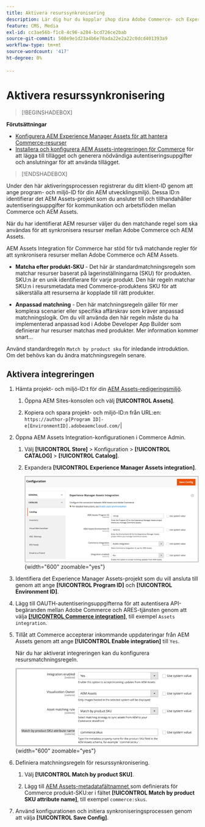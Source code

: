 ```yaml
---
title: Aktivera resurssynkronisering
description: Lär dig hur du kopplar ihop dina Adobe Commerce- och Experience Manager Assets-projekt för att möjliggöra resurssynkronisering mellan dessa två system.
feature: CMS, Media
exl-id: cc3ae56b-f1c8-4c96-a284-bcd726ce2bab
source-git-commit: 508e9e1d23a4b6e70ada22e2a22c0dcd401393a9
workflow-type: tm+mt
source-wordcount: '417'
ht-degree: 0%

---
```


# Aktivera resurssynkronisering

>[!BEGINSHADEBOX]

**Förutsättningar**

- [Konfigurera AEM Experience Manager Assets för att hantera Commerce-resurser](#aem-assets-configure-aem)
- [Installera och konfigurera AEM Assets-integreringen för Commerce](#aem-assets-configure-commerce.md) för att lägga till tillägget och generera nödvändiga autentiseringsuppgifter och anslutningar för att använda tillägget.

>[!ENDSHADEBOX]

Under den här aktiveringsprocessen registrerar du ditt klient-ID genom att ange program- och miljö-ID för din AEM utvecklingsmiljö. Dessa ID:n identifierar det AEM Assets-projekt som du ansluter till och tillhandahåller autentiseringsuppgifter för kommunikation och arbetsflöden mellan Commerce och AEM Assets.

När du har identifierat AEM resurser väljer du den matchande regel som ska användas för att synkronisera resurser mellan Adobe Commerce och AEM Assets.

AEM Assets Integration för Commerce har stöd för två matchande regler för att synkronisera resurser mellan Adobe Commerce och AEM Assets.

- **Matcha efter produkt-SKU** - Det här är standardmatchningsregeln som matchar resurser baserat på lagerinställningarna (SKU) för produkten. SKU:n är en unik identifierare för varje produkt. Den här regeln matchar SKU:n i resursmetadata med Commerce-produktens SKU för att säkerställa att resurserna är kopplade till rätt produkter.

- **Anpassad matchning** - Den här matchningsregeln gäller för mer komplexa scenarier eller specifika affärskrav som kräver anpassad matchningslogik. Om du vill använda den här regeln måste du ha implementerad anpassad kod i Adobe Developer App Builder som definierar hur resurser matchas med produkter. Mer information kommer snart...

Använd standardregeln `Match by product sku` för inledande introduktion. Om det behövs kan du ändra matchningsregeln senare.

## Aktivera integreringen

1. Hämta projekt- och miljö-ID:t för din [AEM Assets-redigeringsmiljö](https://experienceleague.adobe.com/en/docs/experience-manager-cloud-service/content/sites/authoring/quick-start).

   1. Öppna AEM Sites-konsolen och välj **[!UICONTROL Assets]**.

   1. Kopiera och spara projekt- och miljö-ID:n från URL:en:<br>`https://author-p[Program ID]-e[EnvironmentID].adobeaemcloud.com/`|

1. Öppna AEM Assets Integration-konfigurationen i Commerce Admin.

   1. Välj **[!UICONTROL Store]** > Konfiguration > **[!UICONTROL CATALOG]** > **[!UICONTROL Catalog]**.

   1. Expandera **[!UICONTROL Experience Manager Assets integration]**.

      ![AEM Assets-integrering aktiverar integreringen](assets/aem-assets-integration-enable-config.png){width="600" zoomable="yes"}

1. Identifiera det Experience Manager Assets-projekt som du vill ansluta till genom att ange **[!UICONTROL Program ID]** och **[!UICONTROL Environment ID]**.

1. Lägg till OAUTH-autentiseringsuppgifterna för att autentisera API-begäranden mellan Adobe Commerce och ARES-tjänsten genom att välja **[[!UICONTROL Commerce integration]](aem-assets-configure-commerce.md#add-the-integration-to-the-commerce-environment)**, till exempel `Assets integration`.

1. Tillåt att Commerce accepterar inkommande uppdateringar från AEM Assets genom att ange **[!UICONTROL Enable integration]** till `Yes`.

   När du har aktiverat integreringen kan du konfigurera resursmatchningsregeln.

   ![AEM Assets Integration - välj resursmatchningsregel](assets/aem-assets-config-matching-rule.png){width="600" zoomable="yes"}

1. Definiera matchningsregeln för resurssynkronisering.

   1. Välj **[!UICONTROL Match by product SKU]**.

   1. Lägg till [AEM Assets-metadatafältnamnet ](aem-assets-configure-aem.md#configure-metadata) som definierats för Commerce produkt-SKU:er i fältet **[!UICONTROL Match by product SKU attribute name]**, till exempel `commerce:skus`.

1. Använd konfigurationen och initiera synkroniseringsprocessen genom att välja **[!UICONTROL Save Config]**.
